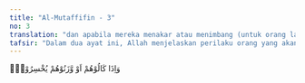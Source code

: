 ```yaml
---
title: "Al-Mutaffifin - 3"
no: 3
translation: "dan apabila mereka menakar atau menimbang (untuk orang lain), mereka mengurangi. "
tafsir: "Dalam dua ayat ini, Allah menjelaskan perilaku orang yang akan menjadi penghuni neraka. Mereka adalah orang-orang yang ingin dipenuhi takaran atau timbangannya ketika membeli karena tidak mau rugi. Sebaliknya, apabila menjual kepada orang lain, mereka akan mengurangi takaran atau timbangannya. \n\nOrang-orang yang mengurangi takaran dan timbangan mendapat dosa yang besar karena dengan perbuatan itu, dia dianggap telah memakan harta orang lain tanpa kerelaan pemiliknya. Allah melarang perbuatan yang demikian itu. Allah berfirman:\n\nDan janganlah kamu makan harta di antara kamu dengan jalan yang batil. (al-Baqarah/2: 188)\n\nYang dimaksud dengan takaran di sini mencakup segala ukuran dan timbangan yang biasa dipakai dalam jual beli dan terkait dengan pengurangan hak orang lain. Banyak sekali kita jumpai dalam kehidupan sekarang ini pengurangan-pengurangan yang merugikan orang lain, seperti menjual tabung gas yang isinya tidak sesuai dengan standar, mengurangi literan bensin yang dijual, penjual kain yang mengurangi ukuran kain yang dijualnya. Termasuk dalam pengurangan takaran yang sangat merugikan dan berbahaya adalah korupsi. Pelaku korupsi mengurangi dana sebuah proyek dari perencanaan semula demi memperoleh keuntungan untuk diri sendiri, atau mengurangi kualitas bahan yang diperlukan dalam proyek tersebut dan menggantinya dengan bahan yang berkualitas lebih rendah.\n\nAyat ini mengingatkan manusia untuk menjauhi praktek-praktek yang merugikan orang lain dan ancaman hukumannya sangat besar di dunia dan akhirat. Ayat senada yang menyuruh manusia untuk memenuhi dan menyempurnakan timbangan adalah firman Allah:\n\nDan sempurnakanlah takaran apabila kamu menakar, dan timbanglah dengan timbangan yang benar. Itulah yang lebih utama (bagimu) dan lebih baik akibatnya. (al-Isra'/17: 35)"
---
```


وَاِذَا كَالُوْهُمْ اَوْ وَّزَنُوْهُمْ يُخْسِرُوْنَۗ
